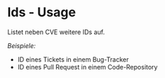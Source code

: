 # Ids - Usage

Listet neben CVE weitere IDs auf.

*Beispiele:*

* ID eines Tickets in einem Bug-Tracker
* ID eines Pull Request in einem Code-Repository
